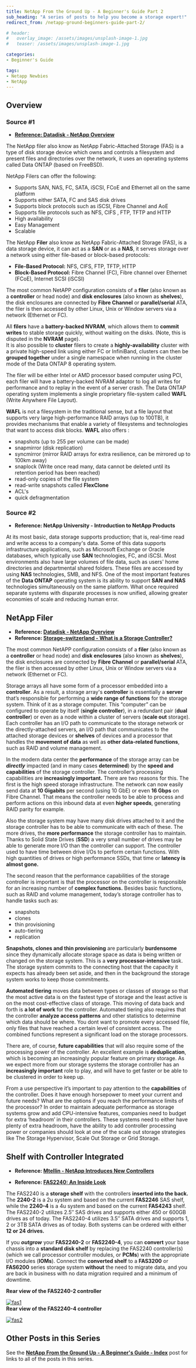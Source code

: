```yaml
---
title: NetApp From the Ground Up - A Beginner's Guide Part 2
sub_heading: "A series of posts to help you become a storage expert!"
redirect_from: /netapp-ground-beginners-guide-part-2/

# header:
#   overlay_image: /assets/images/unsplash-image-1.jpg
#   teaser: /assets/images/unsplash-image-1.jpg

categories:
- Beginner's Guide

tags:
- Netapp Newbies
- NetApp
---
```


## Overview

### Source #1

*   [**Reference: Datadisk - NetApp Overview**](http://www.datadisk.co.uk/html_docs/netapp/netapp_intro.htm)

The NetApp filer also know as NetApp Fabric-Attached Storage (FAS) is a type of disk storage device which owns and controls a filesystem and present files and directories over the network, it uses an operating systems called Data ONTAP (based on FreeBSD).

NetApp Filers can offer the following:

*   Supports SAN, NAS, FC, SATA, iSCSI, FCoE and Ethernet all on the same platform
*   Supports either SATA, FC and SAS disk drives
*   Supports block protocols such as iSCSI, Fibre Channel and AoE
*   Supports file protocols such as NFS, CIFS , FTP, TFTP and HTTP
*   High availability
*   Easy Management
*   Scalable

The NetApp **Filer** also know as NetApp Fabric-Attached Storage (FAS), is a data storage device, it can act as a **SAN** or as a **NAS**, it serves storage over a network using either file-based or block-based protocols:

*   **File-Based Protocol:** NFS, CIFS, FTP, TFTP, HTTP
*   **Block-Based Protocol:** Fibre Channel (FC), Fibre channel over Ethernet (FCoE), Internet SCSI (iSCSI)
    

The most common NetAPP configuration consists of a **filer** (also known as a **controller** or head node) and **disk enclosures** (also known as **shelves**), the disk enclosures are connected by **Fibre Channel** or **parallel/serial** ATA, the filer is then accessed by other Linux, Unix or Window servers via a network (Ethernet or FC).

All **filers** have a **battery-backed NVRAM**, which allows them to **commit writes** to stable storage quickly, without waiting on the disks. (Note, this is disputed in the **NVRAM** page).  
It is also possible to **cluster** filers to create a **highly-availability** cluster with a private high-speed link using either FC or InfiniBand, clusters can then be **grouped together** under a single namespace when running in the cluster mode of the Data ONTAP 8 operating system.

The filer will be either Intel or AMD processor based computer using PCI, each filer will have a battery-backed NVRAM adaptor to log all writes for performance and to replay in the event of a server crash. The Data ONTAP operating system implements a single proprietary file-system called **WAFL** (Write Anywhere File Layout).

**WAFL** is not a filesystem in the traditional sense, but a file layout that supports very large high-performance RAID arrays (up to 100TB), it provides mechanisms that enable a variety of filesystems and technologies that want to access disk blocks. **WAFL** also offers :

*   snapshots (up to 255 per volume can be made)
*   snapmirror (disk replication)
*   syncmirror (mirror RAID arrays for extra resilience, can be mirrored up to 100km away)
*   snaplock (Write once read many, data cannot be deleted until its retention period has been reached)
*   read-only copies of the file system
*   read-write snapshots called **FlexClone**
*   ACL's
*   quick defragmentation
    

### Source #2

*   **Reference: NetApp University - Introduction to NetApp Products**

At its most basic, data storage supports production; that is, real-time read and write access to a company's data. Some of this data supports infrastructure applications, such as Microsoft Exchange or Oracle databases, which typically use **SAN** technologies, FC, and iSCSI. Most environments also have large volumes of file data, such as users' home directories and departmental shared folders. These files are accessed by using **NAS** technologies, SMB, and NFS. One of the most important features of the **Data ONTAP** operating system is its ability to support **SAN and NAS** technologies simultaneously on the same platform. What once required separate systems with disparate processes is now unified, allowing greater economies of scale and reducing human error.

## NetApp Filer

*   **Reference: [Datadisk - NetApp Overview](http://www.datadisk.co.uk/html_docs/netapp/netapp_intro.htm "http://www.datadisk.co.uk/html_docs/netapp/netapp_intro.htm")**
*   **Reference: [Storage-switzerland - What is a Storage Controller?](http://www.storage-switzerland.com/articles/entries/2011/11/22_what_is_a_storage_controller.html "http://www.storage-switzerland.com/articles/entries/2011/11/22_what_is_a_storage_controller.html")**
    

The most common NetAPP configuration consists of a **filer** (also known as a **controller** or head node) and **disk enclosures** (also known as **shelves**), the disk enclosures are connected by **Fibre Channel** or **parallel/serial** ATA, the filer is then accessed by other Linux, Unix or Window servers via a network (Ethernet or FC).

Storage arrays all have some form of a processor embedded into a **controller**. As a result, a storage array's **controller** is essentially a **server** that’s responsible for performing a **wide range of functions** for the storage system. Think of it as a storage computer. This “computer” can be configured to operate by itself (**single controller**), in a redundant pair (**dual controller**) or even as a node within a cluster of servers (**scale out** storage). Each controller has an I/O path to communicate to the storage network or the directly-attached servers, an I/O path that communicates to the attached storage devices or **shelves** of devices and a processor that handles the **movement of data** as well as **other data-related functions**, such as RAID and volume management.

In the modern data center the **performance** of the storage array can be **_directly_** impacted (and in many cases **determined**) by the **speed and capabilities** of the storage controller. The controller’s processing capabilities are **increasingly important.** There are two reasons for this. The first is the high speed storage infrastructure. The network can now easily send data at **10 Gigabits** per second (using 10 GbE) or even **16 Gbps** on Fibre Channel. That means the controller needs to be able to process and perform actions on this inbound data at even **higher speeds**, generating RAID parity for example.

Also the storage system may have many disk drives attached to it and the storage controller has to be able to communicate with each of these. The more drives, the **more performance** the storage controller has to maintain. Thanks to Solid State Drives (**SSD**) a very small number of drives may be able to generate more I/O than the controller can support. The controller used to have time between drive I/Os to perform certain functions. With high quantities of drives or high performance SSDs, that time or **latency is almost gone.**  
  
The second reason that the performance capabilities of the storage controller is important is that the processor on the controller is responsible for an increasing number of **complex functions.** Besides basic functions, such as RAID and volume management, today’s storage controller has to handle tasks such as:

*   snapshots
*   clones
*   thin provisioning
*   auto-tiering
*   replication
    

**Snapshots, clones and thin provisioning** are particularly **burdensome** since they dynamically allocate storage space as data is being written or changed on the storage system. This is a **very processor-intensive** task. The storage system commits to the connecting host that the capacity it expects has already been set aside, and then in the background the storage system works to keep those commitments.

**Automated tiering** moves data between types or classes of storage so that the most active data is on the fastest type of storage and the least active is on the most cost-effective class of storage. This moving of data back and forth is **a lot of work** for the controller. Automated tiering also requires that the controller **analyze access patterns** and other statistics to determine which data should be where. You dont want to promote every accessed file, only files that have reached a certain level of consistent access. The combined functions represent a significant load on the storage processors.

There are, of course, **future capabilities** that will also require some of the processing power of the controller. An excellent example is **deduplication**, which is becoming an increasingly popular feature on primary storage. As we expect more from our storage systems the storage controller has an **increasingly important** role to play, and will have to get faster or be able to be clustered in order to keep up.

From a use perspective it’s important to pay attention to the **capabilities** of the controller. Does it have enough horsepower to meet your current and future needs? What are the options if you reach the performance limits of the processor? In order to maintain adequate performance as storage systems grow and add CPU-intensive features, companies need to budget for extra ‘headroom’ in their controllers. These systems need to either have plenty of extra headroom, have the ability to add controller processing power or companies should look at one of the scale out storage strategies like The Storage Hypervisor, Scale Out Storage or Grid Storage.

## Shelf with Controller Integrated

*   **Reference: [Mtellin - NetApp Introduces New Controllers](http://mtellin.com/2011/11/08/netapp-introduces-new-controllers/ "http://mtellin.com/2011/11/08/netapp-introduces-new-controllers/")**
    
*   **Reference: [FAS2240: An Inside Look](https://communities.netapp.com/docs/DOC-13020 "https://communities.netapp.com/docs/DOC-13020")**
    

The FAS2240 is a **storage shelf** with the controllers **inserted into the back.** The **2240-2** is a 2u system and based on the current **FAS2246** SAS shelf, while the **2240-4** is a 4u system and based on the current **FAS4243** shelf. The FAS2240-2 utilizes 2.5″ SAS drives and supports either 450 or 600GB drives as of today. The FAS2240-4 utilizes 3.5″ SATA drives and supports 1, 2 or 3TB SATA drives as of today. Both systems can be ordered with either **12 or 24 drives.**  
  
If you **_outgrow_** your **FAS2240-2** or **FAS2240-4**, you can **convert** your base chassis into a **standard disk shelf** by replacing the FAS2240 controller(s) (which we call processor controller modules, or **PCMs**) with the appropriate I/O modules (**IOMs**). Connect the **converted shelf** to a **FAS3200** or **FAS6200** series storage system **without** the need to migrate data, and you are back in business with no data migration required and a minimum of downtime.

**Rear view of the FAS2240-2 controller**

[![fas1](/assets/2015/02/fas1.png)](/assets/2015/02/fas1.png)  
**Rear view of the FAS2240-4 controller**

[![fas2](/assets/2015/02/fas2.jpg)](/assets/2015/02/fas2.jpg) 

## Other Posts in this Series

See the [**NetApp From the Ground Up - A Beginner's Guide - Index**](/netapp-ground-beginners-guide-index/ "NetApp From the Ground Up – A Beginner’s Guide – Index") post for links to all of the posts in this series.